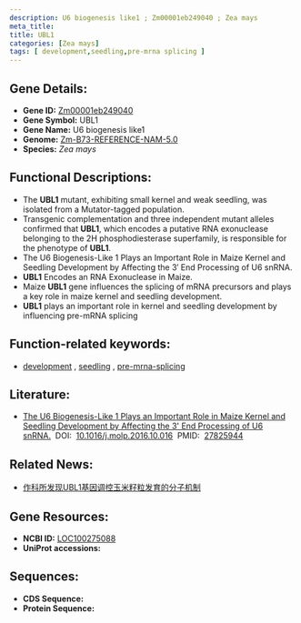 ```yaml
---
description: U6 biogenesis like1 ; Zm00001eb249040 ; Zea mays
meta_title:
title: UBL1
categories: [Zea mays]
tags: [ development,seedling,pre-mrna splicing ]
---
```


## Gene Details:
- **Gene ID:**	[Zm00001eb249040](https://www.maizegdb.org/gene_center/gene/Zm00001eb249040)
- **Gene Symbol:** UBL1
- **Gene Name:** U6 biogenesis like1
- **Genome:** [Zm-B73-REFERENCE-NAM-5.0](https://www.maizegdb.org/genome/assembly/Zm-B73-REFERENCE-NAM-5.0)
- **Species:** *Zea mays*

## Functional Descriptions:
   - The **UBL1** mutant, exhibiting small kernel and weak seedling, was isolated from a Mutator-tagged population.
   - Transgenic complementation and three independent mutant alleles confirmed that **UBL1**, which encodes a putative RNA exonuclease belonging to the 2H phosphodiesterase superfamily, is responsible for the phenotype of **UBL1**.
   - The U6 Biogenesis-Like 1 Plays an Important Role in Maize Kernel and Seedling Development by Affecting the 3′ End Processing of U6 snRNA.
   - **UBL1** Encodes an RNA Exonuclease in Maize.
   - Maize **UBL1** gene influences the splicing of mRNA precursors and plays a key role in maize kernel and seedling development.
   - **UBL1** plays an important role in kernel and seedling development by influencing pre-mRNA splicing

## Function-related keywords:
- [development](/tags/development/)&nbsp;,&nbsp;[seedling](/tags/seedling/)&nbsp;,&nbsp;[pre-mrna-splicing](/tags/pre-mrna-splicing/)

## Literature:
   - [The U6 Biogenesis-Like 1 Plays an Important Role in Maize Kernel and Seedling Development by Affecting the 3&#x27; End Processing of U6 snRNA.]( https://www.cell.com/molecular-plant/fulltext/S1674-2052(16)30263-5?_returnURL=https%3A%2F%2Flinkinghub.elsevier.com%2Fretrieve%2Fpii%2FS1674205216302635%3Fshowall%3Dtrue)&nbsp;&nbsp;DOI:&nbsp;&nbsp;[10.1016/j.molp.2016.10.016](https://www.cell.com/molecular-plant/fulltext/S1674-2052(16)30263-5?_returnURL=https%3A%2F%2Flinkinghub.elsevier.com%2Fretrieve%2Fpii%2FS1674205216302635%3Fshowall%3Dtrue)&nbsp;&nbsp;PMID:&nbsp;&nbsp;[27825944](https://pubmed.ncbi.nlm.nih.gov/27825944/)

## Related News:
   - [作科所发现UBL1基因调控玉米籽粒发育的分子机制](https://mp.weixin.qq.com/s?__biz=MzIyOTY2NDYyNQ==&mid=2247483680&idx=1&sn=efe0e501bf87d7e0d1ebc03c54c09777&chksm=e8be733edfc9fa281cd0119ab7900b3eb7537ae4faaf66cacce9085402066964f166e754c0a1&scene=27#wechat_redirect)

## Gene Resources:
- **NCBI ID:** [LOC100275088](https://www.ncbi.nlm.nih.gov/gene/?term=LOC100275088)
- **UniProt accessions:** [](https://www.uniprot.org/uniprotkb//entry)



## Sequences:
- **CDS Sequence:**
- **Protein Sequence:**
